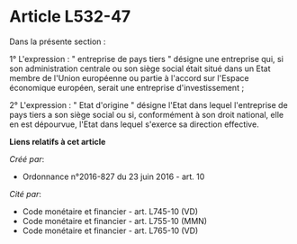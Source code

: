 # Article L532-47

Dans la présente section : 

1° L'expression : " entreprise de pays tiers " désigne une entreprise qui, si son administration centrale ou son siège social
était situé dans un Etat membre de l'Union européenne ou partie à l'accord sur l'Espace économique européen, serait une
entreprise d'investissement ; 

2° L'expression : " Etat d'origine " désigne l'Etat dans lequel l'entreprise de pays tiers a son siège social ou si,
conformément à son droit national, elle en est dépourvue, l'Etat dans lequel s'exerce sa direction effective.

**Liens relatifs à cet article**

_Créé par_:

  - Ordonnance n°2016-827 du 23 juin 2016 - art. 10

_Cité par_:

  - Code monétaire et financier - art. L745-10 (VD)
  - Code monétaire et financier - art. L755-10 (MMN)
  - Code monétaire et financier - art. L765-10 (VD)
